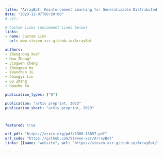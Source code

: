 ```yaml
---
title: "ArrayBot: Reinforcement Learning for Generalizable Distributed Manipulation through Touch"
date: "2023-11-07T00:00:00"
# url: 

# Custom links (uncomment lines below)
links:
- name: Custom Link
  url: www.steven-xzr.github.io/ArrayBot

authors:
- Zhengrong Xue*
- Han Zhang*
- Jingwen Cheng
- Zhengmao He
- Yuanchen Ju
- Changyi Lin
- Gu Zhang
- Huazhe Xu

publication_types: ["0"]

publication: "arXiv preprint, 2023"
publication_short: "arXiv preprint, 2023"



featured: true

url_pdf: "https://arxiv.org/pdf/2306.16857.pdf"
url_code: "https://github.com/Steven-xzr/ArrayBot"
links: [{name: "website", url: "https://steven-xzr.github.io/ArrayBot/"}]

---
```

